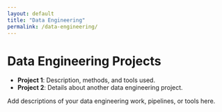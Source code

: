 ```yaml
---
layout: default
title: "Data Engineering"
permalink: /data-engineering/
---
```


# Data Engineering Projects

- **Project 1**: Description, methods, and tools used.
- **Project 2**: Details about another data engineering project.

Add descriptions of your data engineering work, pipelines, or tools here.

